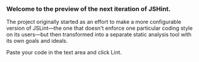 ### Welcome to the preview of the next iteration of JSHint.

The project originally started as an effort to make a more configurable
version of JSLint—the one that doesn't enforce one particular coding
style on its users—but then transformed into a separate static analysis
tool with its own goals and ideals.

Paste your code in the text area and click Lint.
